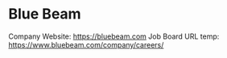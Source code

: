 # Blue Beam

Company Website: https://bluebeam.com
Job Board URL temp: https://www.bluebeam.com/company/careers/